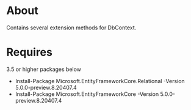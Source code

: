 ﻿# About

Contains several extension methods for DbContext.

# Requires

3.5 or higher packages below

- Install-Package Microsoft.EntityFrameworkCore.Relational -Version 5.0.0-preview.8.20407.4
- Install-Package Microsoft.EntityFrameworkCore -Version 5.0.0-preview.8.20407.4